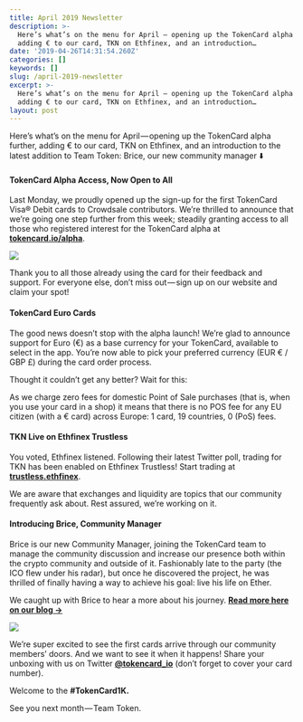 ```yaml
---
title: April 2019 Newsletter
description: >-
  Here’s what’s on the menu for April — opening up the TokenCard alpha further,
  adding € to our card, TKN on Ethfinex, and an introduction…
date: '2019-04-26T14:31:54.260Z'
categories: []
keywords: []
slug: /april-2019-newsletter
excerpt: >-
  Here’s what’s on the menu for April — opening up the TokenCard alpha further,
  adding € to our card, TKN on Ethfinex, and an introduction…
layout: post
---
```


Here’s what’s on the menu for April — opening up the TokenCard alpha further, adding € to our card, TKN on Ethfinex, and an introduction to the latest addition to Team Token: Brice, our new community manager ⬇️

#### TokenCard Alpha Access, Now Open to All

Last Monday, we proudly opened up the sign-up for the first TokenCard Visa® Debit cards to Crowdsale contributors. We’re thrilled to announce that we’re going one step further from this week; steadily granting access to all those who registered interest for the TokenCard alpha at [**tokencard.io/alpha**](https://tokencard.us14.list-manage.com/track/click?u=a08825d6fe73df28f11896631&id=b16d276046&e=c804d3727c).

![](images/1__uwEssQdHKSZ0NpSv7fiBxw.jpeg)

Thank you to all those already using the card for their feedback and support. For everyone else, don’t miss out — sign up on our website and claim your spot!

#### TokenCard Euro Cards

The good news doesn’t stop with the alpha launch! We’re glad to announce support for Euro (€) as a base currency for your TokenCard, available to select in the app. You’re now able to pick your preferred currency (EUR € / GBP £) during the card order process.

Thought it couldn’t get any better? Wait for this:

As we charge zero fees for domestic Point of Sale purchases (that is, when you use your card in a shop) it means that there is no POS fee for any EU citizen (with a € card) across Europe: 1 card, 19 countries, 0 (PoS) fees.

#### TKN Live on Ethfinex Trustless

You voted, Ethfinex listened. Following their latest Twitter poll, trading for TKN has been enabled on Ethfinex Trustless! Start trading at [**trustless.ethfinex**](https://tokencard.us14.list-manage.com/track/click?u=a08825d6fe73df28f11896631&id=9ce2a6b975&e=c804d3727c).

We are aware that exchanges and liquidity are topics that our community frequently ask about. Rest assured, we’re working on it.

#### Introducing Brice, Community Manager

Brice is our new Community Manager, joining the TokenCard team to manage the community discussion and increase our presence both within the crypto community and outside of it. Fashionably late to the party (the ICO flew under his radar), but once he discovered the project, he was thrilled of finally having a way to achieve his goal: live his life on Ether.

We caught up with Brice to hear a more about his journey. [**Read more here on our blog →**](https://medium.com/tokencard/meet-brice-our-community-manager-87fdb2c6bcce)

![](images/1__PyV0ykpWteoVEhhjq__C7OA.jpeg)

We’re super excited to see the first cards arrive through our community members’ doors. And we want to see it when it happens! Share your unboxing with us on Twitter [**@tokencard\_io**](https://tokencard.us14.list-manage.com/track/click?u=a08825d6fe73df28f11896631&id=fb346bc618&e=c804d3727c) (don’t forget to cover your card number).

Welcome to the **#TokenCard1K.**

See you next month — Team Token.